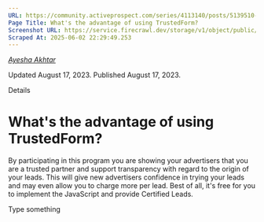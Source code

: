 ```yaml
---
URL: https://community.activeprospect.com/series/4113140/posts/5139510-what-s-the-advantage-of-using-trustedform
Page Title: What's the advantage of using TrustedForm?
Screenshot URL: https://service.firecrawl.dev/storage/v1/object/public/media/screenshot-dd397289-d071-44e3-99ba-3c29f58973b4.png
Scraped At: 2025-06-02 22:29:49.253
---
```



[_Ayesha Akhtar_](https://community.activeprospect.com/memberships/9624817-ayesha-akhtar)

Updated August 17, 2023. Published August 17, 2023.

Details

# What's the advantage of using TrustedForm?

By participating in this program you are showing your advertisers that you are a trusted partner and support transparency with regard to the origin of your leads. This will give new advertisers confidence in trying your leads and may even allow you to charge more per lead. Best of all, it's free for you to implement the JavaScript and provide Certified Leads.

Type something
